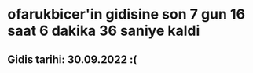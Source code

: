 # ofarukbicer'in gidisine son 7 gun 16 saat 6 dakika 36 saniye kaldi

## Gidis tarihi: 30.09.2022 :(